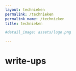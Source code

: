 ```yaml
---
layout: technieken
permalink: /technieken
permalink_name: /technieken
title: technieken

#detail_image: assets/logo.png

---
```


# write-ups

